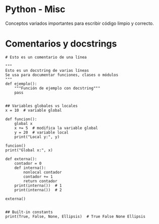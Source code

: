# Python - Misc

Conceptos variados importantes para escribir código limpio y correcto.

# Comentarios y docstrings
```python!
# Esto es un comentario de una línea

"""
Esto es un docstring de varias líneas
Se usa para documentar funciones, clases o módulos
"""
def ejemplo():
    """Función de ejemplo con docstring"""
    pass


## Variables globales vs locales
x = 10  # variable global

def funcion():
    global x
    x += 5  # modifica la variable global
    y = 20  # variable local
    print("Local y:", y)

funcion()
print("Global x:", x)

def externa():
    contador = 0
    def interna():
        nonlocal contador
        contador += 1
        return contador
    print(interna())  # 1
    print(interna())  # 2

externa()


## Built-in constants
print(True, False, None, Ellipsis)  # True False None Ellipsis

